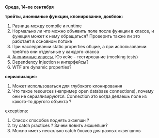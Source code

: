 
**Среда, 14-ое сентября**

**трейты, анонимные функции, клонирование, докблок:**
1.  Разница между compile и runtime
2.  Нормально ли что можно объявить поле после функции в классе, и функция может к нему обращаться? Проверить также ли это работает в основном потоке
3.  При наследовании static properties общие, а при использовании трейтов они отдельные у каждого класса
4.  [Анонимные классы.](https://www.youtube.com/watch?v=zQ4Znj3RT3E&list=PLr3d3QYzkw2xabQRUpcZ_IBk9W50M9pe-&index=49&ab_channel=ProgramWithGio) Юз кейс - тестирование (mocking tests)
5.  Dependency Injection и интерфейсы?
6.  WTF are dynamic properties?

**сериализация:**
1.  Может использоваться для глубокого клонирования
2.  Что такое resources (например open database connections), почему они не сериализируются. Connection это когда делаешь поле из какого-то другого объекта ?

exceptions:
1.  Список способов поднять экзепшн ?
2.  try catch practices ? Зачем ловить экзшепшн?
4.  Можно иметь несколько catch блоков для разных экзепшнов
